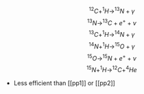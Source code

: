 $$^{12}C+^1H\to^{13}N+\gamma$$
$$^{13}N\to^{13}C+e^++\nu$$
$$^{13}C+^1H\to^{14}N+\gamma$$
$$^{14}N+^1H\to^{15}O+\gamma$$
$$^{15}O\to^{15}N+e^++\nu$$
$$^{15}N+^1H\to^{12}C+^4He$$
- Less efficient than [[pp1]] or [[pp2]]